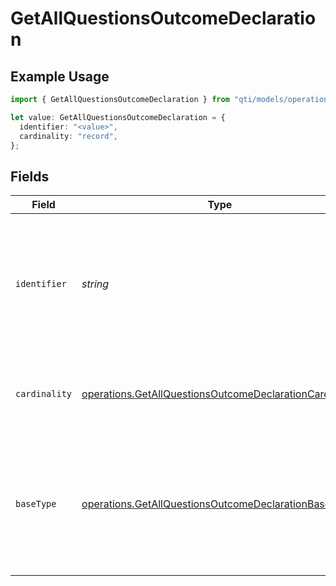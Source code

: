 # GetAllQuestionsOutcomeDeclaration

## Example Usage

```typescript
import { GetAllQuestionsOutcomeDeclaration } from "qti/models/operations";

let value: GetAllQuestionsOutcomeDeclaration = {
  identifier: "<value>",
  cardinality: "record",
};
```

## Fields

| Field                                                                                                                                                                                 | Type                                                                                                                                                                                  | Required                                                                                                                                                                              | Description                                                                                                                                                                           |
| ------------------------------------------------------------------------------------------------------------------------------------------------------------------------------------- | ------------------------------------------------------------------------------------------------------------------------------------------------------------------------------------- | ------------------------------------------------------------------------------------------------------------------------------------------------------------------------------------- | ------------------------------------------------------------------------------------------------------------------------------------------------------------------------------------- |
| `identifier`                                                                                                                                                                          | *string*                                                                                                                                                                              | :heavy_check_mark:                                                                                                                                                                    | Unique identifier for this response variable within the item; must be distinct from other item variables and cannot use reserved names (completionStatus, numAttempts, duration).     |
| `cardinality`                                                                                                                                                                         | [operations.GetAllQuestionsOutcomeDeclarationCardinality](../../models/operations/getallquestionsoutcomedeclarationcardinality.md)                                                    | :heavy_check_mark:                                                                                                                                                                    | Specifies how many values the response variable can hold and whether order matters.                                                                                                   |
| `baseType`                                                                                                                                                                            | [operations.GetAllQuestionsOutcomeDeclarationBaseType](../../models/operations/getallquestionsoutcomedeclarationbasetype.md)                                                          | :heavy_minus_sign:                                                                                                                                                                    | Primitive data type for each answer stored in the variable (e.g., integer, string, boolean). Omit when cardinality is 'record', because each field in a record may have its own type. |